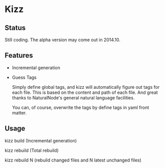 # Kizz

## Status

Still coding. The alpha version may come out in 2014.10.

## Features

- Incremental generation

- Guess Tags

    Simply define global tags, and kizz will automatically figure out tags for each file. This is based on the content and path of each file. And great thanks to NaturalNode's general natural language facilities.

    You can, of course, overwrite the tags by define tags in yaml front matter.

## Usage

kizz build (Incremental generation)

kizz rebuild (Total rebuild)

kizz rebuild N (rebuild changed files and  N latest unchanged files)
